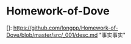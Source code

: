 # Homework-of-Dove

[001.验证码]: https://github.com/longpp/Homework-of-Dove/blob/master/src/_001/desc.md



[Google]: http://google.com/
[]: https://github.com/longpp/Homework-of-Dove/blob/master/src/_001/desc.md	"事实事实"